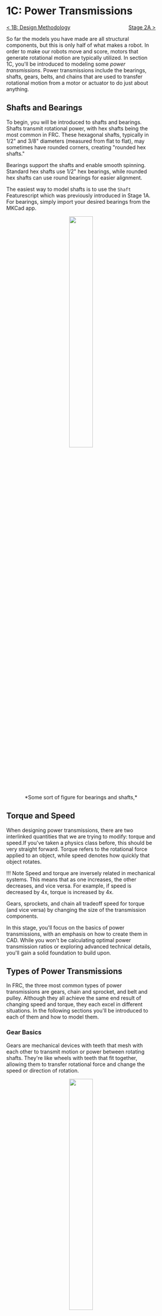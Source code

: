 <style>
.right{
    float:right;
}
.center{
    text-align:center;
}
.left{
    float:left;
}
* {box-sizing:border-box}

/* Slideshow container */
.slideshow-container {
  max-width: 1000px;
  position: relative;
  margin: auto;
}

/* Hide the images by default */
.mySlides {
  display: none;
}
#slide1 {display:block}

/* Next & previous buttons */
.prev, .next {
  cursor: pointer;
  position: absolute;
  top: 50%;
  width: auto;
  margin-top: -22px;
  padding: 16px;
  color: white;
  font-weight: bold;
  font-size: 18px;
  transition: 0.6s ease;
  border-radius: 0 3px 3px 0;
  user-select: none;
}

/* Position the "next button" to the right */
.next {
  right: 0;
  border-radius: 3px 0 0 3px;
}

/* On hover, add a black background color with a little bit see-through */
.prev:hover, .next:hover {
  background-color: rgba(0,0,0,0.6);
}

/* Caption text */
.text {
  color: #f2f2f2;
  font-size: 15px;
  padding: 8px 12px;
  position: absolute;
  bottom: 8px;
  width: 100%;
  text-align: center;
}

/* Number text (1/3 etc) */
.numbertext {
  color: #f2f2f2;
  font-size: 12px;
  padding: 8px 12px;
  position: absolute;
  top: 0;
}

/* The dots/bullets/indicators */
.dot {
  cursor: pointer;
  height: 15px;
  width: 15px;
  margin: 0 2px;
  background-color: #bbb;
  border-radius: 50%;
  display: inline-block;
  transition: background-color 0.6s ease;
}

.active, .dot:hover {
  background-color: #717171;
}

/* Fading animation */
.fade {
  animation-name: fade;
  animation-duration: 0.25s;
}

@keyframes fade {
  from {opacity: .4}
  to {opacity: 1}
}
</style>

# 1C: Power Transmissions

<span class="left">[< 1B: Design Methodology](1B-designMethodology.md)</span> <span class="right">[Stage 2A >](../stage2/2A-drivebaseFullDetail.md)</span>
<br>

So far the models you have made are all structural components, but this is only half of what makes a robot. In order to make our robots move and score, motors that generate rotational motion are typically utilized. In section 1C, you'll be introduced to modeling some *power transmissions*. Power transmissions include the bearings, shafts, gears, belts, and chains that are used to transfer rotational motion from a motor or actuator to do just about anything. 

## Shafts and Bearings

To begin, you will be introduced to shafts and bearings. Shafts transmit rotational power, with hex shafts being the most common in FRC. These hexagonal shafts, typically in 1/2" and 3/8" diameters (measured from flat to flat), may sometimes have rounded corners, creating "rounded hex shafts."

Bearings support the shafts and enable smooth spinning. Standard hex shafts use 1/2" hex bearings, while rounded hex shafts can use round bearings for easier alignment.

The easiest way to model shafts is to use the `Shaft` Featurescript which was previously introduced in Stage 1A. For bearings, simply import your desired bearings from the MKCad app.

<center><img src="\img\design-guide\stage1c\bearingAndShaft.gif" style="width:40%"></center>
<center>*Some sort of figure for bearings and shafts,*</center>

## Torque and Speed

When designing power transmissions, there are two interlinked quantities that we are trying to modify: torque and speed.If you've taken a physics class before, this should be very straight forward. Torque refers to the rotational force applied to an object, while speed denotes how quickly that object rotates. 

!!! Note
    Speed and torque are inversely related in mechanical systems. This means that as one increases, the other decreases, and vice versa. For example, if speed is decreased by 4x, torque is increased by 4x.

Gears, sprockets, and chain all tradeoff speed for torque (and vice versa) by changing the size of the transmission components.


In this stage, you'll focus on the basics of power transmissions, with an emphasis on how to create them in CAD. While you won't be calculating optimal power transmission ratios or exploring advanced technical details, you'll gain a solid foundation to build upon.

## Types of Power Transmissions

In FRC, the three most common types of power transmissions are gears, chain and sprocket, and belt and pulley. Although they all achieve the same end result of changing speed and torque, they each excel in different situations. In the following sections you'll be introduced to each of them and how to model them.

### Gear Basics
Gears are mechanical devices with teeth that mesh with each other to transmit motion or power between rotating shafts. They're like wheels with teeth that fit together, allowing them to transfer rotational force and change the speed or direction of rotation. 

<center><img src="\img\design-guide\stage1c\gears\simpleGears.gif" style="width:40%"></center>
<center>*A simple animation of two gears meshing. Notice that the gears will spin in opposite directions.*</center>

In order to change the torque and speed from the input to output, different sized gears must be used. The ratio of the size of the two gears determines how the torque and speed are modified. This ratio is called the **Gear Ratio**, which is the ratio of the number of teeth between two gears. It is typically written as `n:m`, which is the ratio between the number of rotations `m` of the output for `n` rotations of the input.

<center>**Changing Speed and Torque**</center>
<!-- Slideshow container -->
<div class="slideshow-container">

  <!-- Full-width images with number and caption text -->
<div id="slide1" class="mySlides fade">
    <figure>
        <img src="/img/design-guide/stage1c/gears/gearReduction.webp" style="width:100%">
        <figcaption>1. To increase torque and reduce speed, the output gear must be driven with a smaller gear. In this example, a 12T gear drives an 84T gear. The output is 7x larger than the input, so the torque is increased by 7x while the speed is decreased by 7x. (Image source: <a href="https://docs.wcproducts.com/frc-build-system/belts-chain-and-gears/gears">WCP</a>)</figcaption>
    </figure>
</div>

<div class="mySlides fade">
    <figure>
        <img src="/img/design-guide/stage1c/gears/gearUpduction.webp" style="width:100%">
        <figcaption>2. To decrease torque and increase speed, the output gear must be driven with a larger gear. In this example, a 48T gear drives an 24T gear. The input is 2x larger than the input, so the torque is decreased by 2x while the speed is increased by 2x. (Image source: <a href="https://docs.wcproducts.com/frc-build-system/belts-chain-and-gears/gears">WCP</a>)</figcaption>
    </figure>
</div>

<div class="mySlides fade">
    <figure>
        <img src="/img/design-guide/stage1c/gears/gearSwap.webp" style="width:100%">
        <figcaption>3. If the same size gears are used, there is no change in speed and torque. However, the direction of the rotation is flipped if there is an even number of gears from input to output. If there is an odd number of gears, the direction is the same. (Image source: <a href="https://docs.wcproducts.com/frc-build-system/belts-chain-and-gears/gears">WCP</a>)</figcaption>
    </figure>
</div>

<!-- Next and previous buttons -->
<a class="prev" onclick="plusSlides(-1,0)" style="background-color: #000; color: #fff;">&#10094;</a>
<a class="next" onclick="plusSlides(1,0)" style="background-color: #000; color: #fff;">&#10095;</a>
<!-- The dots/circles -->
<div class="dotsContainer" style="text-align:center">
<!-- Dots will be generated here -->
</div>
</div>

**Center to Center Calculation** 

To calculate the center-to-center distance, you can use the following formula:

<center>**`CC = 0.5*PD1 + 0.5*PD2`**</center>

Where `PD1` and `PD2` are the *Pitch Diameters* of the two gears. The **Pitch Diameter (PD)** , is the diameter of the imaginary circle that passes through the center of the gear teeth. The pitch diameters of two gears should be touching in order for the gears to properly mesh. The equation for PD is as follows:

<center>**`PD = (# of teeth) / DP`**</center>

Where DP stands for **Diametrical Pitch**. For now, you can assume it to always be 20. You can learn more about it later in the Design Fundamentals pages.

<center><img src="\img\design-guide\stage1c\gears\gearDiagram.webp" style="width:70%"></center>
<center>*Illustration of pitch diameter and outer diameter. (Image source: <a href="https://docs.wcproducts.com/frc-build-system/belts-chain-and-gears/gears">WCP</a>).*</center>

**Modeling Gear Transmissions**

When modeling, an easy way to set the center distance between two gears is to draw two circles sized to the gears' pitch diameters and then set two circles to be tangent to each other. For example, if you need to mesh a 20T gear and a 60T gear, you can draw a `20/20 = 1"` and a `60/20 = 3"` circle and add a tangent constraint between the two circles.

<center><img src="\img\design-guide\stage1c\gears\gearCad.webp" style="width:60%"></center>
<figcaption>Modeling gear C-C distance by constraining two pitch diameter construction circles tangent. The diameters of the circle are calculated by dividing the tooth count by 20.</figcaption>

### Belts and Pulley Basics

Timing belt and pulley drives are mechanical systems used to transmit motion and power between rotating shafts using flexible belts and pulleys. The system consists of two main components: the belt, which is a flexible loop made of a flexible material like rubber, and the pulleys, which are wheels with grooves that the belt wraps around. As one pulley rotates, it drives the belt, which in turn drives the other pulley, transferring motion and power from one shaft to another


<center><img src="\img\design-guide\stage1c\belt\beltAndPulley.webp" style="width:50%"></center>
<center>*A belt and pulley transmission. (Image Source: [ReCalc](https://www.reca.lc/belts))*</center>

In order to change the torque and speed from the input to the output, different sized pulleys must be used. The of the number of teeth of the pulleys determines how torque and speed are modified. Gear ratio is also used to express the ratio of pulley teeth. Note that unlike gears, the two pulleys will spin the same direction.

**Types of Belt**

Like gears, belts also have a pitch. The pitch is defined as the distance between each tooth on the belt. In FRC, this is typically 5 mm. To calculate the pitch diameter, the following equation can be used:

<center>**`PD = Pitch * (# of Teeth) / 3.14`**</center>

Belts also come in various widths. In FRC, you will typically use either 9 mm or 15 mm wide belts.

**Center to Center Calculation**

To calculate the center-to-center distance of the pulleys, it is recommended to use an online calculator, such as [ReCalc](https://www.reca.lc/belts). In the calculator, you can set the belt pitch, desired center distance, and the number of teeth on each pulley to get the closest belt size and corresponding center to center distance.

**Modeling Belt Transmissions**

When modeling, you will typically draw either the pitch diameter of the two pulley and connect them with tangent lines to represent the belt. A simplified 3D model of the belt can be generated using the `Contextless Belts` Featurescript from [Julia's Featurescripts](/resources/featurescripts/#julias-featurescripts).

<!-- Slideshow container -->
<div class="slideshow-container">

  <!-- Full-width images with number and caption text -->
<div id="slide1" class="mySlides fade">
    <figure>
        <img src="/img/design-guide/stage1c/belt/beltCad1.webp" style="width:80%">
        <figcaption>1. Use ReCalc to find the closest belt size to the desired C-C distance. Set the pitch diameter and select the closest smaller or larger belt, whichever fits your design better.</figcaption>
    </figure>
</div>

<div class="mySlides fade">
    <figure>
        <img src="/img/design-guide/stage1c/belt/beltCad2.webp" style="width:100%">
        <figcaption>2. Draw two circles to represent pulley pitch diameters and connect them with tangent lines. Set the center distance with the calculated number from ReCalc.</figcaption>
    </figure>
</div>

<div class="mySlides fade">
    <figure>
        <img src="/img/design-guide/stage1c/belt/beltCad3.gif" style="width:100%">
        <figcaption>3. Use the <code>Contextless Belts</code> Featurescript to generate a 3D model of the belt.</figcaption>
    </figure>
</div>

<!-- Next and previous buttons -->
<a class="prev" onclick="plusSlides(-1,1)" style="background-color: #000; color: #fff;">&#10094;</a>
<a class="next" onclick="plusSlides(1,1)" style="background-color: #000; color: #fff;">&#10095;</a>
<!-- The dots/circles -->
<div class="dotsContainer" style="text-align:center">
<!-- Dots will be generated here -->
</div>
</div>



### Chain and Sprocket Basics

Roller chain and sprocket drives are very similar to belt and pulley transmissions. They consist of two main components: a chain, which is a series of interconnected links, and sprockets, which are toothed wheels that mesh with the chain. As the sprockets rotate, they engage with the chain, causing it to move and transmit power from one shaft to another. Bikes are an everyday object that use chain to transmit power. Chains excel at transmitting high force over long distances.

<center><img src="\img\design-guide\stage1c\chain\chainAnimation.gif" style="width:40%"></center>
<center>*A simple animation of chain and sprocket. Notice that the sprockets will spin in the same direction.*</center>

In order to change the torque and speed from the input to the output, different sized sprockets must be used. The of the number of teeth of the sprockets determines how torque and speed are modified. Gear ratio is also used to express the ratio of sprocket teeth. Note that unlike gears, the two sprockets will spin the same direction.

**Types of Chain**

The two commonly used sizes of roller chain in FRC is #25 and #35, with 0.25" and 0.375" pitch respectively. The **pitch** is the length of each link. #25 is most commonly used as it is strong and relatively lightweight. #35 is sometimes used on very high torque transmissions, but it is heavy and bulky.

**Center to Center Calculation** 

To calculate the center-to-center distance of the sprockets, it is recommended to use an online calculator, such as [ReCalc](https://www.reca.lc/chains). In the calculator, you can set the chain size, desired center distance, and the number of teeth on each sprocket to get the required center distance.

Similar to gears and belts, chain also has a pitch diameter. A chain clearance diameter also exists to describe the diameter of the sprocket with the chain wrapped around it. These quantities can be calculated with the following equations, where the pitch is 0.25" for #25 and 0.375" for #35 chain:

<center>**`PD = Pitch * Teeth / 3.14`**</center>

<center>**`Clearance Diameter = PD + Pitch`**</center>

<center><img src="\img\design-guide\stage1c\chain\chainDiagram.webp" style="width:70%"></center>
<center>*Illustration of chain sprocket diameter measures. (Image source: <a href="https://docs.wcproducts.com/frc-build-system/belts-chain-and-gears/sprockets-and-chain">WCP</a>)*</center>


When modeling, you will typically draw either the pitch diameter or chain clearance diameter of the two sprockets and connect them with tangent lines to represent the links. A simplified 3D model of the chain can be generated using the `Chain Generator` Featurescript from [Julia's Featurescripts](/resources/featurescripts/#julias-featurescripts).

<center>**Modeling Chain Transmissions**</center>


<!-- Slideshow container -->
<div class="slideshow-container">

  <!-- Full-width images with number and caption text -->
<div id="slide1" class="mySlides fade">
    <figure>
        <img src="/img/design-guide/stage1c/chain/chainCad1.webp" style="width:80%">
        <figcaption>1. Use ReCalc to find the closest C-C size to the desired C-C distance. Set the pitch diameter and select the closest smaller or larger chain link count, whichever fits your design better.</figcaption>
    </figure>
</div>

<div class="mySlides fade">
    <figure>
        <img src="/img/design-guide/stage1c/chain/chainCad2.webp" style="width:100%">
        <figcaption>2. Draw two circles to represent sprocket pitch diameters and connect them with tangent lines. Set the center distance with the calculated number from ReCalc.</figcaption>
    </figure>
</div>

<div class="mySlides fade">
    <figure>
        <img src="/img/design-guide/stage1c/chain/chainCad3.gif" style="width:100%">
        <figcaption>3. Use the <code>Chain Generator</code> Featurescript to generate a simplified 3D model of the chain.</figcaption>
    </figure>
</div>
<!-- Next and previous buttons -->
<a class="prev" onclick="plusSlides(-1,2)" style="background-color: #000; color: #fff;">&#10094;</a>
<a class="next" onclick="plusSlides(1,2)" style="background-color: #000; color: #fff;">&#10095;</a>
<!-- The dots/circles -->
<div class="dotsContainer" style="text-align:center">
<!-- Dots will be generated here -->
</div>
</div>


## Exercise

### Arm Gearbox

### Intake Belts

## Summary






<!-- Though you can buy premade planetary gearboxes from vendors (which are still very good in a lot of use cases and packaging), custom gearboxes are typically more versatile in tight packaging situations, and can be tuned better to avoid backlash.
[comment]: <> (Link to designing for control page for reducing backlash)

## Transfer of Motion
Motors are used to add movement to your robot through rotation. Gears, belts, and chains are used to both transfer motion (torque and speed) from one shaft/mechanism to another, both to move mechanisms and spin rollers and wheels. Object manipulation, movement around the field, just about anything on your robot can be moved with the right motors and mechanical advantage.

<center><img src="\img\design-guide\stage1c\powertrains.webp"></center>

### Mechanical Advantage

Mechanical advantage is a measure of the ratio of output force to input force in a system. Given a set speed and torque from a motor, you can use the difference between gear teeth, pulley teeth, or sprocket teeth to transfer speed to torque, or vice versa. This is described using a ratio of mechanical advantage (e.g. 3:1 reduction, 1:2 upduction). 

- A small gear on your motor meshing with a large gear on another axle will decrease the output speed but increase the torque, and is called a *reduction*. The opposite is true as well: a large gear meshing with a smaller gear will increase output speed but decrease the torque, and is called an *upduction*.
- Besides rollers and shooter wheels, reductions are necessary to optimize motor speed vs. torque. This reduction can be calculated with [ReCalc](https://www.reca.lc/) or a variety of spreadsheet calculators found on ChiefDelphi, such as [KLib](https://www.chiefdelphi.com/t/klib-a-tool-for-frc-design/398904/16).
- The choice between gears, belts, or chain for making the reduction or upduction depends on the purpose and packaging constraints.

### Types of Power Transfer

- Gears mesh together directly and cause the direction of rotation to switch, belts/pulleys and chain/sprockets work at a distance and don't cause a change in direction of rotation.
- Belts are lightweight and drive high speed mechanisms well, but can skip with high loads if not tensioned perfectly
- Chains are heavy duty and handle high torque well, but always need an extra tensioning mechanism for maintenance as they stretch through use

### Bearings

- Allows things to spin easily on the inside vs. the outside
- Can fix the bearing to a plate and fit an axle through it to allow the axle to spin
- Alternatively, put something on bearings on a fixed axle and you can spin something without putting potential strain on the axle
- 0.5in hex axles are the most common in FRC, and rounded versions can use special bearings with an inside diameter of 13.75mm (referred to as thunderhex bearings)

## Dimensions for Gearboxes

- 0.196 inches = #10-32 bolt (hardware standard) close fit hole. As #10-32 hardware is standardized for most COTS parts, we try to exclusively use this except where stronger 1/4-20 bolts are needed
- 1.127 inches = Rounded hex bearing hole. This size may change depending on your team's machining tolerances. Ask someone more experienced if they know, otherwise use this reference number.

### CIM Class Motor Dimensions

- Kraken, Vortex, Neo, CIM
- 60mm = Motor diameter
- 2 inches = Mounting hole circle
- 0.8 inches = Center hole

### Gear Dimensions
The pitch diameter is the diameter of the gear where if two pitch diameters are touching, allows the gears to perfectly mesh. 

<center><img src="\img\design-guide\stage1c\gearDiagram.webp" width="40%"></center>

- Pitch Diameter = number of teeth/diametrical pitch
- Diametrical pitch = dp, the number of teeth per inch of diameter. Pretty much every gear we use in FRC will be 20 DP.
- In CAD, this means you can make bearing holes for axles based off of two construction circles representing gears (dimensioned with the pitch diameters) that are tangent to each other

!!! Tip
    Most teams add a little bit to each pitch diameter circle to give room for manufacturing tolerances and allow the gears to mesh smoother. This is usually from .001 inches to .003 inches per pitch circle (.002-.006 in total). For mechanisms where you want more precise control over the rotation (i.e. less backlash), like a pivot, you can use exact center-center distance.

### Belt/Chain Dimensions
- Pitch is the distance between the teeth
- Belts and chains are defined by pitch, teeth (or links), and width (only matters for pulley width)
- Length (pitch x teeth = length)
- Standard belt pitch can be different: HTD5 is 5mm, GT2 in FRC is usually 3mm, and RT25 (sold only by REV) is .25in
- **KEY IDEA: You can only buy set lengths of belts.** Designing for belts requires a [center-to-center distance calculator](https://wcproducts.com/pages/calculator-belt) that will give you the closest center-center distance to a given preferred distance, pitch and pulley sizes
- You can use whatever center-to-center distance you want for a chain as long as you provide [a way to tension it](../../design-fundamentals/design-writeups/chainTensioning.md) (which is heavily recommended for all chains used)

!!! Tip
    Pulley center-to-center distances usually have an offset of about -0.02in (makes pulleys closer) to make it easier to put the belt on the pulleys. Similar to gears, though, for more precise mechanisms, use exact center-to-center distance for less chance of skipping.
  
## Gearbox 1
The first gearbox introduces you to some basic ideas. As always, it's a mix between CAD fundamentals and FRC fundamentals. By the end of this you should be able to design a simple 1-stage gearbox with a motor.

This project is a little less guided than the last one, and introduces you to basic plate design, the spacer and shaft featurescripts, and way more assembly fundamentals and MKCAD insertion. Try to copy [this gearbox](https://cad.onshape.com/documents/ff20a652374bc6dccedba340/w/c40a663858e835275eedc6be/e/df046387942e63628ef3d99c?renderMode=0&uiState=66328dd3b89a596adab116a3), making sure to use a single sketch to drive the whole gearbox structure, especially all the hole placements. 

You can watch this video for a full tutorial:
<center><iframe width="880" height="550" src="https://www.youtube.com/embed/OE-NVLBxm6I" frameborder="0" allowfullscreen></iframe></center>


## Gearbox 2
The second gearbox introduces you to some more featurescripts as well as more design fundamentals. Try to copy [this gearbox](https://cad.onshape.com/documents/dbfca47b976b572e1ed949ec/w/3e1d28e9efa9b31b349bcd33/e/03fe2e65fe5e7e357d04ce9e?renderMode=0&uiState=662da16d9cc5a27a76e8e6b8), again keeping in mind to use layout sketches:

<center>![Gearbox](../../img/design-guide/stage1c/gearbox.webp){width=45% height=45%}</center>

Check out these two videos to learn concepts about plate design and belt/pulley design (which will both be used for this gearbox):

<center>
<iframe width="880" height="550" src="https://www.youtube.com/embed/9ckB7p3kp6c" frameborder="0" allowfullscreen></iframe>

<iframe width="880" height="550" src="https://www.youtube.com/embed/fX-BLKZHsJM" frameborder="0" allowfullscreen></iframe>
</center>

Once you've finished both of the gearboxes, you can move on to Stage 2 and start working on more complex mechanisms! -->

<br>
<center>1C: Gearboxes</center> 
<span class="left">[< 1B: Design Methodology](1B-designMethodology.md)</span> <span class="right">[Stage 2A >](../stage2/2A-drivebaseFullDetail.md)</span>
<br>
<br>

<!-- ------------------DO NOT TOUCH ANYTHING BELOW HERE------------------ -->

<script>
// Initialize slide index for each slideshow
let slideIndices = [];

let slideshows = document.getElementsByClassName("slideshow-container");
  for (let no = 0; no < slideshows.length; no++) {
    slideIndices[no] = 1;
    let dotsContainer = slideshows[no].getElementsByClassName("dotsContainer")[0];
    let slides = slideshows[no].getElementsByClassName("mySlides");
    for (let i = 0; i < slides.length; i++) {
      let dot = document.createElement("span");
      dot.className = "dot";
      dot.onclick = function() { currentSlide(i+1, no); };
      dotsContainer.appendChild(dot);
    }
    showSlides(1, no);
  }

// Next/previous controls
function plusSlides(n, no) {
  showSlides(slideIndices[no] += n, no);
}

// Thumbnail image controls
function currentSlide(n, no) {
  showSlides(slideIndices[no] = n, no);
}

function showSlides(n, no) {
  let i;
  let x = document.getElementsByClassName("slideshow-container")[no].getElementsByClassName("mySlides");
  let dots = document.getElementsByClassName("slideshow-container")[no].getElementsByClassName("dot");
  if (n > x.length) {slideIndices[no] = 1}    
  if (n < 1) {slideIndices[no] = x.length}
  for (i = 0; i < x.length; i++) {
    x[i].style.display = "none";  
  }
  for (i = 0; i < dots.length; i++) {
    dots[i].className = dots[i].className.replace(" active", "");
  }
  x[slideIndices[no]-1].style.display = "block";  
  dots[slideIndices[no]-1].className += " active";
}

</script>